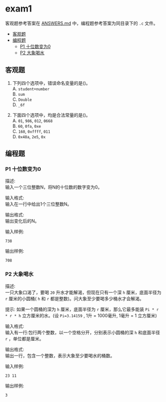 # exam1

客观题参考答案在 [ANSWERS.md](ANSWERS.md) 中，编程题参考答案为同目录下的 `.c` 文件。

<!-- TOC -->

- [客观题](#客观题)
- [编程题](#编程题)
  - [P1 十位数变为0](#p1-十位数变为0)
  - [P2 大象喝水](#p2-大象喝水)

<!-- /TOC -->

## 客观题

1. 下列四个选项中，错误命名变量的是()。   
  A. `student+number`  
  B. `sum`  
  C. `Double`  
  D. `_6f`

2. 下面四个选项中，均是合法常量的是()。   
  A. `01`, `986`, `012`, `0668`  
  B. `60`, `0fa`, `0xe`  
  C. `160`, `0xffff`, `011`  
  D. `0x48a`, `2e5`, `0x`

## 编程题

### P1 十位数变为0
描述:  
输入一个三位整数N，将N的十位数的数字变为0。

输入格式:  
输入在一行中给出1个三位整数N。

输出格式:  
输出变化后的N。

输入样例:
```
738
```
输出样例:
```
708
```

### P2 大象喝水
描述:  
一只大象口渴了，要喝 `20` 升水才能解渴，但现在只有一个深 `h` 厘米，底面半径为 `r` 厘米的小圆桶( `h` 和 `r` 都是整数)。问大象至少要喝多少桶水才会解渴。

提示: 如果一个圆桶的深为 `h` 厘米，底面半径为 `r` 厘米，那么它最多能装 `Pi * r * r * h` 立方厘米的水。(设 `Pi=3.14159` , 1升 = 1000毫升, 1毫升 = 1 立方厘米)

输入格式:  
输入有一行:包行两个整数，以一个空格分开，分别表示小圆桶的深 `h` 和底面半径 `r` ，单位都是厘米。

输出格式:  
输出一行，包含一个整数，表示大象至少要喝水的桶数。

输入样例:
```
23 11
```
输出样例:
```
3
```
